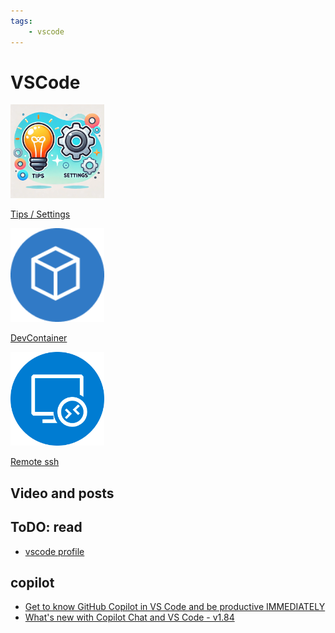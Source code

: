 ```yaml
---
tags:
    - vscode
---
```


# VSCode

<div class="grid-container">
    <div class="grid-item">
        <a href="tips_settings">
        <img src="/assets/images/tips_and_settings.png" width="150" height="150">
        <p>Tips / Settings</p>
        </a>
    </div>
    <div class="grid-item">
    <a href="dev_container">
        <img src="images/dev_container.png" width="150" height="150">
        <p>DevContainer</p>
        </a>
    </div>
    <div class="grid-item">
        <a href="remote_ssh">
        <img src="images/remote_ssh.png" width="150" height="150">
        <p>Remote ssh</p>
        </a>
    </div>
</div>

## Video and posts

## ToDO: read
- [vscode profile](https://youtu.be/0bIU-5JkHr0)

## copilot
- [ Get to know GitHub Copilot in VS Code and be productive IMMEDIATELY ](https://youtu.be/jXp5D5ZnxGM)
- [ What's new with Copilot Chat and VS Code - v1.84 ](https://youtu.be/HpzdGAGXFXE)


